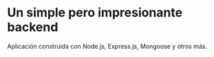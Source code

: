 # Un simple pero impresionante backend

Aplicación construida con Node.js, Express.js, Mongoose y otros más.
